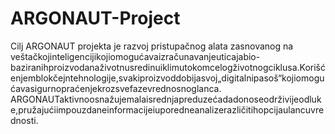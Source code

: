 # ARGONAUT-Project

Cilj ARGONAUT projekta je razvoj pristupačnog alata zasnovanog na veštačkojinteligencijikojiomogućavaizračunavanjeuticajabio-baziranihproizvodanaživotnusredinuiklimutokomcelogživotnogciklusa.Korišćenjemblokčejntehnologije,svakiproizvoddobijasvoj„digitalnipasoš“kojiomogućavasigurnopraćenjekrozsvefazevrednosnoglanca.
ARGONAUTaktivnoosnažujemalaisrednjapreduzećadadonoseodrživijeodluke,pružajućiimpouzdaneinformacijeiuporedneanalizerazličitihopcijaulancuvrednosti.
